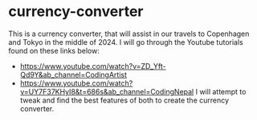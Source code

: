 # currency-converter

This is a currency converter, that will assist in our travels to Copenhagen and Tokyo in the middle of 2024.
I will go through the Youtube tutorials found on these links below:
+ https://www.youtube.com/watch?v=ZD_Yft-Qd9Y&ab_channel=CodingArtist
+ https://www.youtube.com/watch?v=UY7F37KHyI8&t=686s&ab_channel=CodingNepal
I will attempt to tweak and find the best features of both to create the currency converter.
